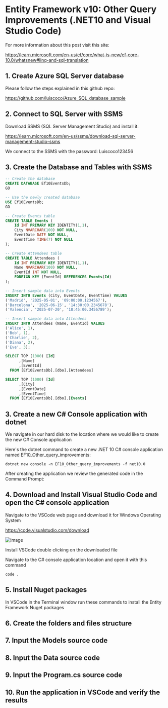 # Entity Framework v10: Other Query Improvements (.NET10 and Visual Studio Code)

For more information about this post visit this site:

https://learn.microsoft.com/en-us/ef/core/what-is-new/ef-core-10.0/whatsnew#linq-and-sql-translation

## 1. Create Azure SQL Server database

Please follow the steps explained in this github repo:

https://github.com/luiscoco/Azure_SQL_database_sample

## 2. Connect to SQL Server with SSMS

Download SSMS (SQL Server Management Studio) and install it:

https://learn.microsoft.com/en-us/ssms/download-sql-server-management-studio-ssms

We connect to the SSMS with the password: Luiscoco123456



## 3. Create the Database and Tables with SSMS

```sql
-- Create the database
CREATE DATABASE Ef10EventsDb;
GO

-- Use the newly created database
USE Ef10EventsDb;
GO

-- Create Events table
CREATE TABLE Events (
    Id INT PRIMARY KEY IDENTITY(1,1),
    City NVARCHAR(100) NOT NULL,
    EventDate DATE NOT NULL,
    EventTime TIME(7) NOT NULL
);

-- Create Attendees table
CREATE TABLE Attendees (
    Id INT PRIMARY KEY IDENTITY(1,1),
    Name NVARCHAR(100) NOT NULL,
    EventId INT NOT NULL,
    FOREIGN KEY (EventId) REFERENCES Events(Id)
);

-- Insert sample data into Events
INSERT INTO Events (City, EventDate, EventTime) VALUES
('Madrid', '2025-05-01', '09:00:00.1234567'),
('Barcelona', '2025-06-15', '14:30:00.2345678'),
('Valencia', '2025-07-20', '18:45:00.3456789');

-- Insert sample data into Attendees
INSERT INTO Attendees (Name, EventId) VALUES
('Alice', 1),
('Bob', 1),
('Charlie', 2),
('Diana', 2),
('Eve', 3);
```

```sql
SELECT TOP (1000) [Id]
      ,[Name]
      ,[EventId]
  FROM [Ef10EventsDb].[dbo].[Attendees]
```

```sql
SELECT TOP (1000) [Id]
      ,[City]
      ,[EventDate]
      ,[EventTime]
  FROM [Ef10EventsDb].[dbo].[Events]
```

## 3. Create a new C# Console application with dotnet

We navigate in our hard disk to the location where we would like to create the new C# Console application

Here's the dotnet command to create a new .NET 10 C# console application named EF10_Other_query_improvements:

```
dotnet new console -n EF10_Other_query_improvements -f net10.0
```

After creating the application we review the generated code in the Command Prompt:



## 4. Download and Install Visual Studio Code and open the C# console application

Navigate to the VSCode web page and download it for Windows Operating System

https://code.visualstudio.com/download

![image](https://github.com/user-attachments/assets/08efd3c7-d1e5-422b-ad29-15b316de7ba5)

Install VSCode double clicking on the downloaded file

Navigate to the C# console application location and open it with this command

```
code .
```

## 5. Install Nuget packages

In VSCode in the Terminal window run these commands to install the Entity Framework Nuget packages



## 6. Create the folders and files structure



## 7. Input the Models source code



## 8. Input the Data source code



## 9. Input the Program.cs source code



## 10. Run the application in VSCode and verify the results











